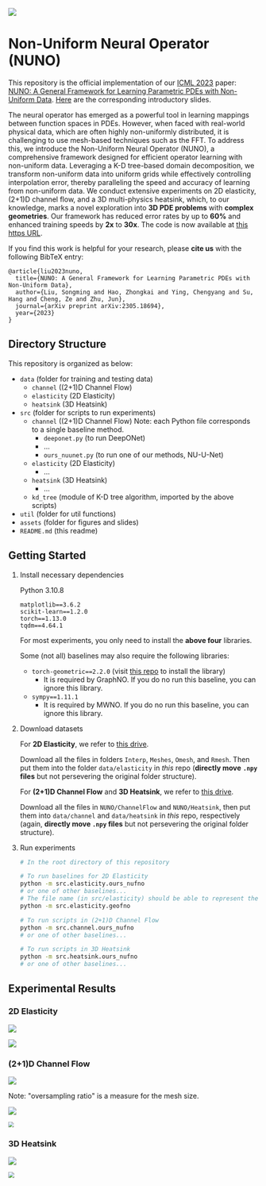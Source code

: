 ![](assets/poster.png)

# Non-Uniform Neural Operator (NUNO)

This repository is the official implementation of our [ICML 2023](https://icml.cc/Conferences/2023) paper: [NUNO: A General Framework for Learning Parametric PDEs with Non-Uniform Data](https://arxiv.org/abs/2305.18694). [Here](assets/slides.pdf) are the corresponding introductory slides.

The neural operator has emerged as a powerful tool in learning mappings between function spaces in PDEs. However, when faced with real-world physical data, which are often highly non-uniformly distributed, it is challenging to use mesh-based techniques such as the FFT. To address this, we introduce the Non-Uniform Neural Operator (NUNO), a comprehensive framework designed for efficient operator learning with non-uniform data. Leveraging a K-D tree-based domain decomposition, we transform non-uniform data into uniform grids while effectively controlling interpolation error, thereby paralleling the speed and accuracy of learning from non-uniform data. We conduct extensive experiments on 2D elasticity, (2+1)D channel flow, and a 3D multi-physics heatsink, which, to our knowledge, marks a novel exploration into **3D PDE problems** with **complex geometries**. Our framework has reduced error rates by up to **60%** and enhanced training speeds by **2x** to **30x**. The code is now available at [this https URL](https://github.com/thu-ml/NUNO).

If you find this work is helpful for your research, please **cite us** with the following BibTeX entry:

```
@article{liu2023nuno,
  title={NUNO: A General Framework for Learning Parametric PDEs with Non-Uniform Data},
  author={Liu, Songming and Hao, Zhongkai and Ying, Chengyang and Su, Hang and Cheng, Ze and Zhu, Jun},
  journal={arXiv preprint arXiv:2305.18694},
  year={2023}
}
```

## Directory Structure

This repository is organized as below:

- `data` (folder for training and testing data)
  - `channel` ((2+1)D Channel Flow)
  - `elasticity` (2D Elasticity)
  - `heatsink` (3D Heatsink)
- `src` (folder for scripts to run experiments)
  - `channel` ((2+1)D Channel Flow)
    Note: each Python file corresponds to a single baseline method.
    - `deeponet.py` (to run DeepONet)
    - ...
    - `ours_nuunet.py` (to run one of our methods, NU-U-Net)
  - `elasticity` (2D Elasticity)
    - ...
  - `heatsink` (3D Heatsink)
    - ...
  - `kd_tree` (module of K-D tree algorithm, imported by the above scripts)
- `util` (folder for util functions)
- `assets` (folder for figures and slides)
- `README.md` (this readme)

## Getting Started

1. Install necessary dependencies

    Python 3.10.8

    ```
    matplotlib==3.6.2
    scikit-learn==1.2.0
    torch==1.13.0
    tqdm==4.64.1
    ```

    For most experiments, you only need to install the **above four** libraries. 

    Some (not all) baselines may also require the following libraries:

    - `torch-geometric==2.2.0` (visit [this repo](https://github.com/pyg-team/pytorch_geometric) to install the library)
      - It is required by GraphNO. If you do no run this baseline, you can ignore this library.
    - `sympy==1.11.1`
      - It is required by MWNO. If you do no run this baseline, you can ignore this library.

2. Download datasets

    For **2D Elasticity**, we refer to [this drive](https://drive.google.com/drive/folders/1cznHmQO-hB_VlWOfh7IFpjsPVOYyghGJ).

    Download all the files in folders `Interp`, `Meshes`, `Omesh`, and `Rmesh`. Then put them into the folder `data/elasticity` in *this* repo (**directly move** **`.npy`** **files** but not persevering the original folder structure).

    For **(2+1)D Channel Flow** and **3D Heatsink**, we refer to [this drive](https://1drv.ms/u/s!ApNDtoKtGVC6k6AK3AYprkxiZW0qWA?e=7De5vc).

    Download all the files in `NUNO/ChannelFlow` and `NUNO/Heatsink`, then put them into `data/channel` and `data/heatsink` in *this* repo, respectively (again, **directly move `.npy` files** but not persevering the original folder structure).

3. Run experiments
    ```bash
    # In the root directory of this repository
    
    # To run baselines for 2D Elasticity
    python -m src.elasticity.ours_nufno
    # or one of other baselines...
    # The file name (in src/elasticity) should be able to represent the baseline method corresponding to the script.
    python -m src.elasticity.geofno
    
    # To run scripts in (2+1)D Channel Flow
    python -m src.channel.ours_nufno
    # or one of other baselines...
    
    # To run scripts in 3D Heatsink
    python -m src.heatsink.ours_nufno
    # or one of other baselines...
    ```

## Experimental Results

### 2D Elasticity

![](assets/1.png)

![](assets/2.png)

### (2+1)D Channel Flow

![](assets/3.png)

Note: "oversampling ratio" is a measure for the mesh size.

![](assets/4.png)

<img src="assets/5.png" style="zoom:70%;" />

### 3D Heatsink

![](assets/6.png)

<img src="assets/7.png" style="zoom:75%;" />

